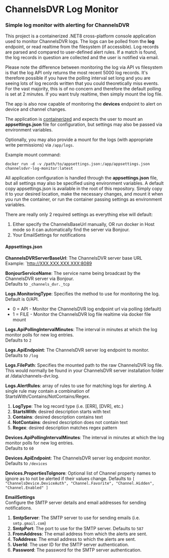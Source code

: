 # ChannelsDVR Log Monitor

### Simple log monitor with alerting for ChannelsDVR

This project is a containerized .NET8 cross-platform console application used to monitor ChannelsDVR logs. 
The logs can be polled from the **log** endpoint, or read realtime from the filesystem (if accessible).
Log records are parsed and compared to user-defined alert rules.  If a match is found, the log 
records in question are collected and the user is notified via email.

Please note the difference between monitoring the log via API vs filesystem is that the log API
only returns the most recent 5000 log records.  It's therefore possible if you have the polling
interval set long and you are seeing lots of log records written that you could theoretically 
miss events.  For the vast majority, this is of no concern and therefore the default polling is set
at 2 minutes.  If you want truly realtime, then simply mount the log file.

The app is also now capable of monitoring the **devices** endpoint to alert on device and channel changes. 

The application is [containerized](https://hub.docker.com/r/kman0/channelsdvr-log-monitor) and expects the user to mount an **appsettings.json** file
for configuration, but settings may also be passed via environment variables.

Optionally, you may also provide a mount for the logs (with appropriate write permissions) via `/app/logs`.

Example mount command:

`docker run -d -v /path/to/appsettings.json:/app/appsettings.json channelsdvr-log-monitor:latest`

All application configuration is handled through the **appsettings.json** file, but all settings may also be specified using environment variables.
A default copy appsettings.json is available in the root of this repository.  Simply copy it to your desired
location, make the necessary changes, and mount it when you run the container, or run the container passing settings as environment variables. 

There are really only 2 required settings as everything else will default:
1.  Either specify the ChannelsBaseUrl manually, OR run docker in Host mode so it can automatically find the server via Bonjour.
1.  Your EmailSettings for notifications


#### Appsettings.json

**ChannelsDVRServerBaseUrl**: The ChannelsDVR server base URL <br/>
     Example: `http://XXX.XXX.XXX.XXX:8089

**BonjourServiceName**: The service name being broadcast by the ChannelsDVR server via Bonjour. <br/>
     Defaults to `_channels_dvr._tcp`
 
**Logs.MonitoringType**: Specifies the method to use for monitoring the log.  Default is 0/API. 
  * 0 = API - Monitor the ChannelsDVR log endpoint url via polling (default) 
  * 1 = FILE - Monitor the ChannelsDVR log file realtime via docker file mount

**Logs.ApiPollingIntervalMinutes**: The interval in minutes at which the log monitor polls for new log entries. <br/>
     Defaults to `2`
    
**Logs.ApiEndpoint**: The ChannelsDVR server log endpoint to monitor. <br/>
     Defaults to `/log`

**Logs.FilePath**: Specifies the mounted path to the raw ChannelsDVR log file.  This would normally be found
in your ChannelsDVR server installation folder at /data/channels-dvr.log.

**Logs.AlertRules**: array of rules to use for matching logs for alerting.  A single rule
  may contain a combination of StartsWith/Contains/NotContains/Regex.
  1. **LogType**: The log record type (i.e. [ERR], [DVR], etc.)
  1. **StartsWith**: desired description starts with text
  1. **Contains**: desired description contains text
  1. **NotContains**: desired description does not contain text
  1. **Regex**: desired description matches regex pattern

**Devices.ApiPollingIntervalMinutes**: The interval in minutes at which the log monitor polls for new log entries. <br/>
     Defaults to `60`    

**Devices.ApiEndpoint**: The ChannelsDVR server log endpoint monitor. <br/>
     Defaults to `/devices`

**Devices.PropertiesToIgnore**: Optional list of Channel property names to ignore as to not be alerted if their values change.
     Defaults to `[ "ChannelsDevice.DeviceAuth", "Channel.Favorite", "Channel.Hidden", "Channel.Enabled" ]`


**EmailSettings** <br/>
    Configure the SMTP server details and email addresses for sending notifications.
  1. **SmtpServer**: The SMTP server to use for sending emails (i.e. `smtp.gmail.com`)
  1. **SmtpPort**: The port to use for the SMTP server. Defaults to `587`
  1. **FromAddress**: The email address from which the alerts are sent.
  1. **ToAddress**: The email address to which the alerts are sent.
  1. **UserId**: The user ID for the SMTP server authentication.
  1. **Password**: The password for the SMTP server authentication.



